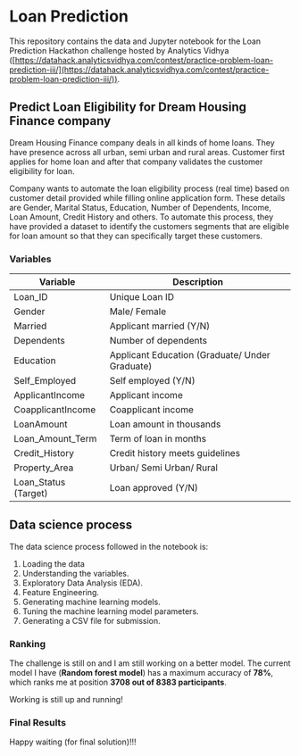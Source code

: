 # Loan Prediction

This repository contains the data and Jupyter notebook for the Loan Prediction Hackathon challenge hosted by Analytics Vidhya ([https://datahack.analyticsvidhya.com/contest/practice-problem-loan-prediction-iii/](https://datahack.analyticsvidhya.com/contest/practice-problem-loan-prediction-iii/)).

## Predict Loan Eligibility for Dream Housing Finance company

Dream Housing Finance company deals in all kinds of home loans. They have presence across all urban, semi urban and rural areas. Customer first applies for home loan and after that company validates the customer eligibility for loan.

Company wants to automate the loan eligibility process (real time) based on customer detail provided while filling online application form. These details are Gender, Marital Status, Education, Number of Dependents, Income, Loan Amount, Credit History and others. To automate this process, they have provided a dataset to identify the customers segments that are eligible for loan amount so that they can specifically target these customers.

### Variables

|Variable|	Description|
|--------|-------------|
|Loan_ID|	Unique Loan ID|
|Gender	|Male/ Female|
|Married	|Applicant married (Y/N)|
|Dependents	|Number of dependents|
|Education	|Applicant Education (Graduate/ Under Graduate)|
|Self_Employed	|Self employed (Y/N)|
|ApplicantIncome	|Applicant income|
|CoapplicantIncome	|Coapplicant income|
|LoanAmount	|Loan amount in thousands|
|Loan_Amount_Term	|Term of loan in months|
|Credit_History	|Credit history meets guidelines|
|Property_Area	|Urban/ Semi Urban/ Rural|
|Loan_Status	(Target) |Loan approved (Y/N)|

## Data science process

The data science process followed in the notebook is:
  1. Loading the data
  2. Understanding the variables.
  3. Exploratory Data Analysis (EDA).
  4. Feature Engineering.
  5. Generating machine learning models.
  6. Tuning the machine learning model parameters.
  7. Generating a CSV file for submission.

### Ranking

The challenge is still on and I am still working on a better model. 
The current model I have (**Random forest model**) has a maximum accuracy of **78%**, which ranks me at position **3708 out of 8383 participants**. 

Working is still up and running!

### Final Results
Happy waiting (for final solution)!!! 
